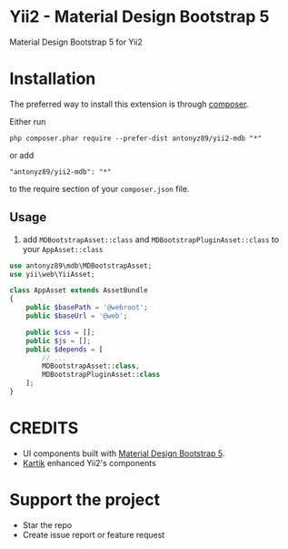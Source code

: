 Yii2 - Material Design Bootstrap 5
===========================

Material Design Bootstrap 5 for Yii2

# Installation

The preferred way to install this extension is through [composer](http://getcomposer.org/download/).

Either run

```
php composer.phar require --prefer-dist antonyz89/yii2-mdb "*"
```

or add

```
"antonyz89/yii2-mdb": "*"
```

to the require section of your `composer.json` file.


Usage
-----

1. add `MDBootstrapAsset::class` and `MDBootstrapPluginAsset::class` to your `AppAsset::class`

```php
use antonyz89\mdb\MDBootstrapAsset;
use yii\web\YiiAsset;

class AppAsset extends AssetBundle
{
    public $basePath = '@webroot';
    public $baseUrl = '@web';

    public $css = [];
    public $js = [];
    public $depends = [
        // ...
        MDBootstrapAsset::class,
        MDBootstrapPluginAsset::class
    ];
}
```

# CREDITS

* UI components built with [Material Design Bootstrap 5](https://mdbootstrap.com).
* [Kartik](https://github.com/kartik-v) enhanced Yii2's components

# Support the project
* Star the repo
* Create issue report or feature request